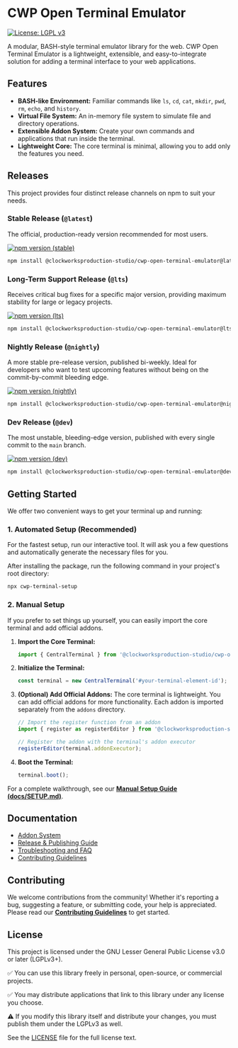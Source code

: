 # CWP Open Terminal Emulator

[![License: LGPL v3](https://img.shields.io/badge/License-LGPLv3-blue.svg)](https://www.gnu.org/licenses/lgpl-3.0)

A modular, BASH-style terminal emulator library for the web. CWP Open Terminal Emulator is a lightweight, extensible, and easy-to-integrate solution for adding a terminal interface to your web applications.

## Features

- **BASH-like Environment:** Familiar commands like `ls`, `cd`, `cat`, `mkdir`, `pwd`, `rm`, `echo`, and `history`.
- **Virtual File System:** An in-memory file system to simulate file and directory operations.
- **Extensible Addon System:** Create your own commands and applications that run inside the terminal.
- **Lightweight Core:** The core terminal is minimal, allowing you to add only the features you need.

## Releases

This project provides four distinct release channels on npm to suit your needs.

### Stable Release (`@latest`)

The official, production-ready version recommended for most users.

[![npm version (stable)](https://img.shields.io/npm/v/@clockworksproduction-studio/cwp-open-terminal-emulator/latest.svg)](https://www.npmjs.com/package/@clockworksproduction-studio/cwp-open-terminal-emulator)

```bash
npm install @clockworksproduction-studio/cwp-open-terminal-emulator@latest
```

### Long-Term Support Release (`@lts`)

Receives critical bug fixes for a specific major version, providing maximum stability for large or legacy projects.

[![npm version (lts)](https://img.shields.io/npm/v/@clockworksproduction-studio/cwp-open-terminal-emulator/lts.svg)](https://www.npmjs.com/package/@clockworksproduction-studio/cwp-open-terminal-emulator)

```bash
npm install @clockworksproduction-studio/cwp-open-terminal-emulator@lts
```

### Nightly Release (`@nightly`)

A more stable pre-release version, published bi-weekly. Ideal for developers who want to test upcoming features without being on the commit-by-commit bleeding edge.

[![npm version (nightly)](https://img.shields.io/npm/v/@clockworksproduction-studio/cwp-open-terminal-emulator/nightly.svg)](https://www.npmjs.com/package/@clockworksproduction-studio/cwp-open-terminal-emulator)

```bash
npm install @clockworksproduction-studio/cwp-open-terminal-emulator@nightly
```

### Dev Release (`@dev`)

The most unstable, bleeding-edge version, published with every single commit to the `main` branch.

[![npm version (dev)](https://img.shields.io/npm/v/@clockworksproduction-studio/cwp-open-terminal-emulator/dev.svg)](https://www.npmjs.com/package/@clockworksproduction-studio/cwp-open-terminal-emulator)

```bash
npm install @clockworksproduction-studio/cwp-open-terminal-emulator@dev
```

## Getting Started

We offer two convenient ways to get your terminal up and running:

### 1. Automated Setup (Recommended)

For the fastest setup, run our interactive tool. It will ask you a few questions and automatically generate the necessary files for you.

After installing the package, run the following command in your project's root directory:

```bash
npx cwp-terminal-setup
```

### 2. Manual Setup

If you prefer to set things up yourself, you can easily import the core terminal and add official addons.

1.  **Import the Core Terminal:**

    ```javascript
    import { CentralTerminal } from '@clockworksproduction-studio/cwp-open-terminal-emulator';
    ```

2.  **Initialize the Terminal:**

    ```javascript
    const terminal = new CentralTerminal('#your-terminal-element-id');
    ```

3.  **(Optional) Add Official Addons:**
    The core terminal is lightweight. You can add official addons for more functionality. Each addon is imported separately from the `addons` directory.

    ```javascript
    // Import the register function from an addon
    import { register as registerEditor } from '@clockworksproduction-studio/cwp-open-terminal-emulator/addons/editor.js';

    // Register the addon with the terminal's addon executor
    registerEditor(terminal.addonExecutor);
    ```

4.  **Boot the Terminal:**

    ```javascript
    terminal.boot();
    ```

For a complete walkthrough, see our **[Manual Setup Guide (docs/SETUP.md)](docs/SETUP.md)**.


## Documentation

- [Addon System](docs/addons.md)
- [Release & Publishing Guide](docs/release-system.md)
- [Troubleshooting and FAQ](docs/troubleshooting.md)
- [Contributing Guidelines](CONTRIBUTING.md)

## Contributing

We welcome contributions from the community! Whether it's reporting a bug, suggesting a feature, or submitting code, your help is appreciated. Please read our **[Contributing Guidelines](CONTRIBUTING.md)** to get started.

## License

This project is licensed under the GNU Lesser General Public License v3.0 or later (LGPLv3+).

✅ You can use this library freely in personal, open-source, or commercial projects.

✅ You may distribute applications that link to this library under any license you choose.

⚠️ If you modify this library itself and distribute your changes, you must publish them under the LGPLv3 as well.

See the [LICENSE](LICENSE) file for the full license text.
